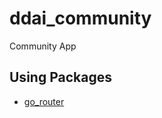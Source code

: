 # ddai_community

Community App

## Using Packages

- [go_router](https://pub.dev/packages/go_router)
